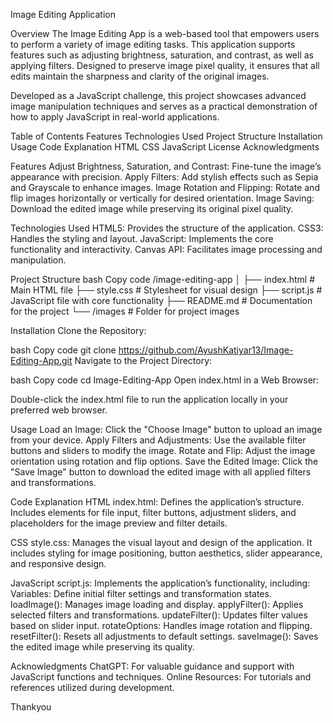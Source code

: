 Image Editing Application

Overview
The Image Editing App is a web-based tool that empowers users to perform a variety of image editing tasks. This application supports features such as adjusting brightness, saturation, and contrast, as well as applying filters. Designed to preserve image pixel quality, it ensures that all edits maintain the sharpness and clarity of the original images.

Developed as a JavaScript challenge, this project showcases advanced image manipulation techniques and serves as a practical demonstration of how to apply JavaScript in real-world applications.

Table of Contents
Features
Technologies Used
Project Structure
Installation
Usage
Code Explanation
HTML
CSS
JavaScript
License
Acknowledgments

Features
Adjust Brightness, Saturation, and Contrast: Fine-tune the image’s appearance with precision.
Apply Filters: Add stylish effects such as Sepia and Grayscale to enhance images.
Image Rotation and Flipping: Rotate and flip images horizontally or vertically for desired orientation.
Image Saving: Download the edited image while preserving its original pixel quality.

Technologies Used
HTML5: Provides the structure of the application.
CSS3: Handles the styling and layout.
JavaScript: Implements the core functionality and interactivity.
Canvas API: Facilitates image processing and manipulation.

Project Structure
bash
Copy code
/image-editing-app
│
├── index.html        # Main HTML file
├── style.css         # Stylesheet for visual design
├── script.js         # JavaScript file with core functionality
├── README.md         # Documentation for the project
└── /images           # Folder for project images

Installation
Clone the Repository:

bash
Copy code
git clone https://github.com/AyushKatiyar13/Image-Editing-App.git
Navigate to the Project Directory:

bash
Copy code
cd Image-Editing-App
Open index.html in a Web Browser:

Double-click the index.html file to run the application locally in your preferred web browser.

Usage
Load an Image: Click the "Choose Image" button to upload an image from your device.
Apply Filters and Adjustments: Use the available filter buttons and sliders to modify the image.
Rotate and Flip: Adjust the image orientation using rotation and flip options.
Save the Edited Image: Click the "Save Image" button to download the edited image with all applied filters and transformations.

Code Explanation
HTML
index.html: Defines the application’s structure. Includes elements for file input, filter buttons, adjustment sliders, and placeholders for the image preview and filter details.

CSS
style.css: Manages the visual layout and design of the application. It includes styling for image positioning, button aesthetics, slider appearance, and responsive design.

JavaScript
script.js: Implements the application’s functionality, including:
Variables: Define initial filter settings and transformation states.
loadImage(): Manages image loading and display.
applyFilter(): Applies selected filters and transformations.
updateFilter(): Updates filter values based on slider input.
rotateOptions: Handles image rotation and flipping.
resetFilter(): Resets all adjustments to default settings.
saveImage(): Saves the edited image while preserving its quality.

Acknowledgments
ChatGPT: For valuable guidance and support with JavaScript functions and techniques.
Online Resources: For tutorials and references utilized during development.

Thankyou 
